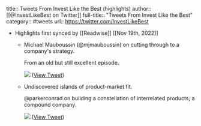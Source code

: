 title:: Tweets From Invest Like the Best (highlights)
author:: [[@InvestLikeBest on Twitter]]
full-title:: "Tweets From Invest Like the Best"
category:: #tweets
url:: https://twitter.com/InvestLikeBest

- Highlights first synced by [[Readwise]] [[Nov 19th, 2022]]
	- Michael Mauboussin (@mjmauboussin) on cutting through to a company's strategy.
	  
	  From an old but still excellent episode. 
	  
	  ![](https://pbs.twimg.com/media/Fgt2rA9WAAIxkFC.png) ([View Tweet](https://twitter.com/InvestLikeBest/status/1588494278006689792))
	- Undiscovered islands of product-market fit. 
	  
	  @parkerconrad on building a constellation of interrelated products; a compound company. 
	  
	  ![](https://pbs.twimg.com/media/Fhn1ZwAWIAMy4Mo.png) ([View Tweet](https://twitter.com/InvestLikeBest/status/1592573978618785793))